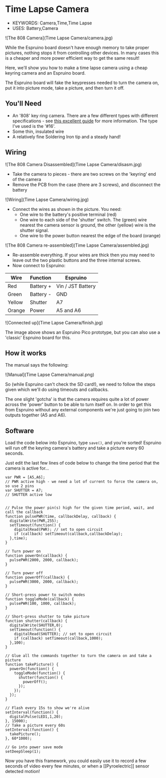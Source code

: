 <!--- Copyright (c) 2014 Gordon Williams, Pur3 Ltd. See the file LICENSE for copying permission. --> 
Time Lapse Camera
=================

* KEYWORDS: Camera,Time,Time Lapse
* USES: Battery,Camera

![The 808 Camera](Time Lapse Camera/camera.jpg)

While the Espruino board doesn't have enough memory to take proper pictures, nothing stops it from controlling other devices. In many cases this is a cheaper and more power efficient way to get the same result!

Here, we'll show you how to make a time lapse camera using a cheap keyring camera and an Espruino board.

The Espruino board will fake the keypresses needed to turn the camera on, put it into picture mode, take a picture, and then turn it off.

You'll Need
----------

* An '808' key ring camera. There are a few different types with different specifications - see [this excellent guide](http://www.chucklohr.com/808/index.shtml) for more information. The type I've used is the '#16'.
* Some thin, insulated wire
* A relatively fine Soldering Iron tip and a steady hand!

Wiring
------

![The 808 Camera Disassembled](Time Lapse Camera/disasm.jpg)

* Take the camera to pieces - there are two screws on the 'keyring' end of the camera
* Remove the PCB from the case (there are 3 screws), and disconnect the battery

![Wiring](Time Lapse Camera/wiring.jpg)

* Connect the wires as shown in the picture. You need:
  * One wire to the battery's positive terminal (red)
  * One wire to each side of the 'shutter' switch. The (green) wire nearest the camera sensor is ground, the other (yellow) wire is the shutter signal.
  * One wire to the power button nearest the edge of the board (orange) 

![The 808 Camera re-assembled](Time Lapse Camera/assembled.jpg)

* Re-assemble everything. If your wires are thick then you may need to leave out the two plastic buttons and the three internal screws.
* Now connect to Espruino:

| Wire   | Function  | Espruino |
|--------|-----------|----------|
| Red    | Battery + | Vin / JST Battery |
| Green  | Battery - | GND               |
| Yellow | Shutter   | A7                |
| Orange | Power     | A5 and A6         |

![Connected up](Time Lapse Camera/finish.jpg)

The image above shows an Espruino Pico prototype, but you can also use a 'classic' Espruino board for this.

How it works
-----------

The manual says the following:

![Manual](Time Lapse Camera/manual.png)

So (while Espruino can't check the SD card!), we need to follow the steps given which we'll do using timeouts and callbacks.

The one slight 'gotcha' is that the camera requires quite a lot of power across the 'power' button to be able to turn itself on. In order to get this from Espruino without any external components we're just going to join two outputs together (A5 and A6).

Software
--------

Load the code below into Espruino, type `save()`, and you're sorted! Espruino will run off the keyring camera's battery and take a picture every 60 seconds.

Just edit the last few lines of code below to change the time period that the camera is active for...

```
var PWR = [A5,A6];
// PWR active high - we need a lot of current to force the camera on, so use 2 pins
var SHUTTER = A7;
// SHUTTER active low


// Pulse the power pin(s) high for the given time period, wait, and call the callback
function pulsePWR(time, callbackDelay, callback) {
  digitalWrite(PWR,255);
  setTimeout(function() {
    digitalRead(PWR); // set to open circuit
    if (callback) setTimeout(callback,callbackDelay);
  },time);
}

// Turn power on
function powerOn(callback) {
  pulsePWR(2000, 2000, callback);
}

// Turn power off
function powerOff(callback) {
  pulsePWR(3000, 2000, callback);
}

// Short-press power to switch modes
function toggleMode(callback) {
  pulsePWR(100, 1000, callback);
}

// Short-press shutter to take picture
function shutter(callback) {
  digitalWrite(SHUTTER,0);
  setTimeout(function() {
    digitalRead(SHUTTER); // set to open circuit
    if (callback) setTimeout(callback,1000);
  },100);
}

// Glue all the commands together to turn the camera on and take a picture
function takePicture() {
  powerOn(function() {
    toggleMode(function() {
      shutter(function() {
        powerOff();
      });
    });
  });
}

// Flash every 15s to show we're alive
setInterval(function() {
  digitalPulse(LED1,1,20);
}, 15000);
// Take a picture every 60s
setInterval(function() {
  takePicture();
}, 60*1000);

// Go into power save mode
setDeepSleep(1);
```

Now you have this framework, you could easily use it to record a few seconds of video every few minutes, or when a [[Pyroelectric]] sensor detected motion!
